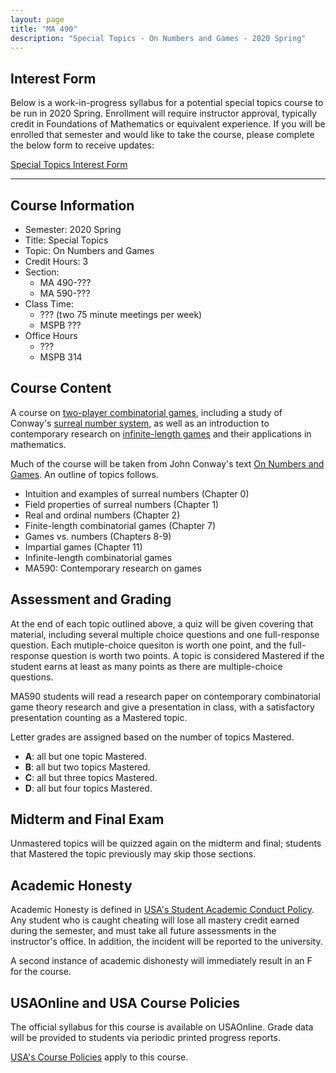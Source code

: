 ```yaml
---
layout: page
title: "MA 490" 
description: "Special Topics - On Numbers and Games - 2020 Spring"
---
```


## Interest Form

Below is a work-in-progress syllabus for a potential special topics course
to be run in 2020 Spring. Enrollment will require instructor approval,
typically credit in Foundations of Mathematics or equivalent experience. 
If you will be enrolled that semester and would
like to take the course, please complete the below form to receive updates:

[Special Topics Interest Form][interest]

---

## Course Information

- Semester: 2020 Spring
- Title: Special Topics
- Topic: On Numbers and Games
- Credit Hours: 3
- Section:
    - MA 490-???
    - MA 590-???
- Class Time:
    - ??? (two 75 minute meetings per week)
    - MSPB ???
- Office Hours
    - ???
    - MSPB 314

## Course Content

A course on 
[two-player combinatorial games](https://en.wikipedia.org/wiki/Combinatorial_game_theory), 
including a study of Conway's 
[surreal number system](https://en.wikipedia.org/wiki/Surreal_number), 
as well as an introduction to contemporary research on 
[infinite-length games](https://en.wikipedia.org/wiki/Game_theory#Infinitely_long_games) 
and their applications in mathematics.

Much of the course will be taken from John Conway's text
[On Numbers and Games][text].
An outline of topics follows.

- Intuition and examples of surreal numbers (Chapter 0)
- Field properties of surreal numbers (Chapter 1)
- Real and ordinal numbers (Chapter 2)
- Finite-length combinatorial games (Chapter 7)
- Games vs. numbers (Chapters 8-9)
- Impartial games (Chapter 11)
- Infinite-length combinatorial games
- MA590: Contemporary research on games

## Assessment and Grading

At the end of each topic outlined above, 
a quiz will be given covering that material,
including several multiple choice questions and one full-response
question. Each mutiple-choice quesiton is worth one point, and the
full-response question is worth two points. A topic is considered
Mastered if the student earns at least as many points as there are
multiple-choice questions.

MA590 students will read a research paper on contemporary combinatorial
game theory research and give a presentation in class,
with a satisfactory presentation counting as a Mastered topic.

Letter grades are assigned based on the number of topics Mastered. 
- **A**: all but one topic Mastered.
- **B**: all but two topics Mastered.
- **C**: all but three topics Mastered.
- **D**: all but four topics Mastered.

## Midterm and Final Exam

Unmastered topics will be quizzed again on the midterm and final;
students that Mastered the topic previously may skip those sections.

## Academic Honesty

Academic Honesty is defined in
[USA's Student Academic Conduct Policy][usa-academic-conduct].
Any student who is caught
cheating will lose all mastery credit earned during the
semester, and must take all future assessments in the instructor's
office.
In addition, the incident will be reported to the university.

A second instance of academic dishonesty will immediately
result in an F for the course.

## USAOnline and USA Course Policies

The official syllabus for this course is available on
USAOnline. 
Grade data will be provided to students via periodic 
printed progress reports.

[USA's Course Policies][usa-course-policies] apply to this course.


[usa-course-policies]: https://www.southalabama.edu/departments/academicaffairs/resources/policies/additionalacademiccoursepolicies.pdf

[wic]: https://www.southalabama.edu/departments/academicsuccess/wac/wcoursecriteria.html

[usa-academic-conduct]: http://www.southalabama.edu/departments/academicaffairs/resources/policies/Student%20academic%20conduct%20policy-Final%20Version%20October%202014.pdf

[calendar]: calendar/
[notes]: http://jiblm.org/downloads/jiblmjournal/V160342S/V160342S.pdf
[drive]: /classes/drive/ 
[text]: https://en.wikipedia.org/wiki/On_Numbers_and_Games
[interest]: https://forms.gle/E7VabbC7NadyQmFQ9
